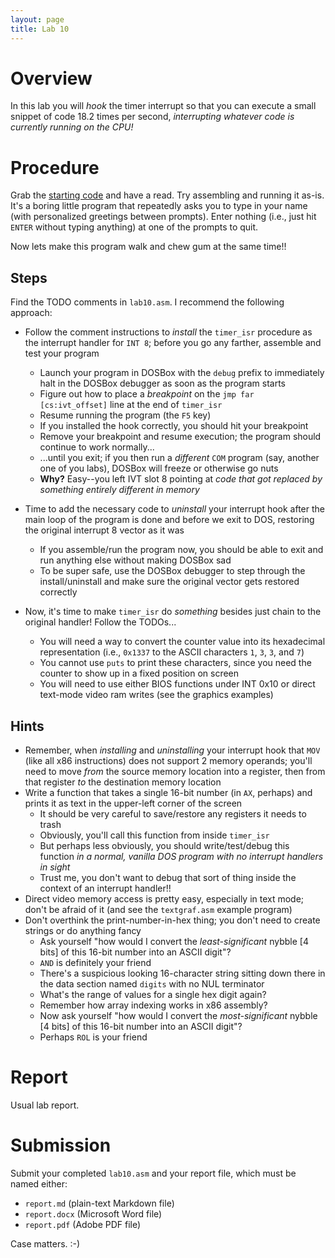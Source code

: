 ```yaml
---
layout: page
title: Lab 10
---
```


# Overview

In this lab you will *hook* the timer interrupt so that you can execute a small snippet of code 18.2 times per second,
*interrupting whatever code is currently running on the CPU!*

# Procedure

Grab the [starting code]({{site.baseurl}}/downloads/lab10.asm) and have a read.  Try assembling and running it as-is.
It's a boring little program that repeatedly asks you to type in your name (with personalized greetings between prompts).
Enter nothing (i.e., just hit `ENTER` without typing anything) at one of the prompts to quit.

Now lets make this program walk and chew gum at the same time!!

## Steps

Find the  TODO comments in `lab10.asm`.  I recommend the following approach:

* Follow the comment instructions to *install* the `timer_isr` procedure as the interrupt handler for `INT 8`;
        before you go any farther, assemble and test your program
    * Launch your program in DOSBox with the `debug` prefix to immediately halt in the DOSBox debugger as soon as the program starts
    * Figure out how to place a *breakpoint* on the `jmp far [cs:ivt_offset]` line at the end of `timer_isr` 
    * Resume running the program (the `F5` key)
    * If you installed the hook correctly, you should hit your breakpoint
    * Remove your breakpoint and resume execution; the program should continue to work normally...
    * ...until you exit; if you then run a *different* `COM` program (say, another one of you labs), DOSBox will freeze or otherwise go nuts
    * **Why?** Easy--you left IVT slot 8 pointing at *code that got replaced by something entirely different in memory*

*  Time to add the necessary code to *uninstall* your interrupt hook after the main loop of the program is done and before we exit to DOS,
        restoring the original interrupt 8 vector as it was
    * If you assemble/run the program now, you should be able to exit and run anything else without making DOSBox sad
    * To be super safe, use the DOSBox debugger to step through the install/uninstall and make sure the original vector gets restored correctly

* Now, it's time to make `timer_isr` do *something* besides just chain to the original handler!  Follow the TODOs...

    * You will need a way to convert the counter value into its hexadecimal representation (i.e., `0x1337` to the ASCII characters `1`, `3`, `3`, and `7`)
    * You cannot use `puts` to print these characters, since you need the counter to show up in a fixed position on screen
    * You will need to use either BIOS functions under INT 0x10 or direct text-mode video ram writes (see the graphics examples)

## Hints

* Remember, when *installing* and *uninstalling* your interrupt hook that `MOV` (like all x86 instructions)
        does not support 2 memory operands; you'll need to move *from*
        the source memory location into a register, then from that register *to* the destination memory location
* Write a function that takes a single 16-bit number (in `AX`, perhaps) and prints it as text in the upper-left corner of the screen
    * It should be very careful to save/restore any registers it needs to trash
    * Obviously, you'll call this function from inside `timer_isr`
    * But perhaps less obviously, you should write/test/debug this function *in a normal, vanilla DOS program with no interrupt handlers in sight*
    * Trust me, you don't want to debug that sort of thing inside the context of an interrupt handler!!
* Direct video memory access is pretty easy, especially in text mode; don't be afraid of it (and see the `textgraf.asm` example program)
* Don't overthink the print-number-in-hex thing; you don't need to create strings or do anything fancy
    * Ask yourself "how would I convert the *least-significant* nybble [4 bits] of this 16-bit number into an ASCII digit"?
    * `AND` is definitely your friend
    * There's a suspicious looking 16-character string sitting down there in the data section named `digits` with no NUL terminator
    * What's the range of values for a single hex digit again?
    * Remember how array indexing works in x86 assembly?
    * Now ask yourself "how would I convert the *most-significant* nybble [4 bits] of this 16-bit number into an ASCII digit"?
    * Perhaps `ROL` is your friend
    
    


# Report

Usual lab report.

# Submission

Submit your completed `lab10.asm` and your report file, which must be named either:

* `report.md` (plain-text Markdown file)
* `report.docx` (Microsoft Word file)
* `report.pdf` (Adobe PDF file)

Case matters. :-)

